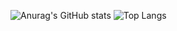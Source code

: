 ![Anurag's GitHub stats](https://github-readme-stats.vercel.app/api?username=Ricardo13321&show_icons=true&theme=merko)
![Top Langs](https://github-readme-stats.vercel.app/api/top-langs/?username=Ricardo13321&dcompact_progress=true&theme=merko)
<!--
**Ricardo13321/Ricardo13321** is a ✨ _special_ ✨ repository because its `README.md` (this file) appears on your GitHub profile.

Here are some ideas to get you started:

- 🔭 I’m currently working on ...
- 🌱 I’m currently learning ...
- 👯 I’m looking to collaborate on ...
- 🤔 I’m looking for help with ...
- 💬 Ask me about ...
- 📫 How to reach me: ...
- 😄 Pronouns: ...
- ⚡ Fun fact: ...
-->
